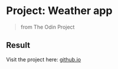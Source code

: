 # Project: Weather app

> from The Odin Project

## Result

Visit the project here: [github.io](https://billi0ns.github.io/Weather-app/)

